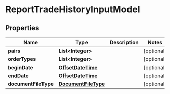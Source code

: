 # ReportTradeHistoryInputModel

## Properties
Name | Type | Description | Notes
------------ | ------------- | ------------- | -------------
**pairs** | **List&lt;Integer&gt;** |  |  [optional]
**orderTypes** | **List&lt;Integer&gt;** |  |  [optional]
**beginDate** | [**OffsetDateTime**](OffsetDateTime.md) |  |  [optional]
**endDate** | [**OffsetDateTime**](OffsetDateTime.md) |  |  [optional]
**documentFileType** | [**DocumentFileType**](DocumentFileType.md) |  |  [optional]
